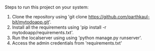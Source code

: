 Steps to run this project on your system:

1. Clone the repository using 'git clone https://github.com/parthkaul-bit/mytodoapp.git'.
2. Install all the requirements using 'pip install -r mytodoapp/requirements.txt'.
3. Run the localserver using using 'python manage.py runserver'.
4. Access the admin credentials from 'requirements.txt'
